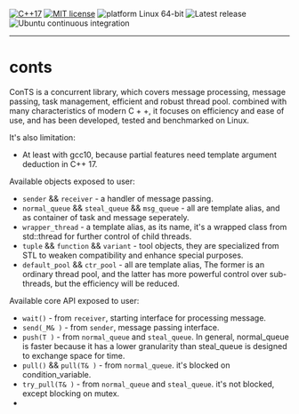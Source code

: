 [![C++17](https://img.shields.io/badge/dialect-C%2B%2B17-blue)](https://en.cppreference.com/w/cpp/17)
[![MIT license](https://img.shields.io/github/license/max0x7ba/atomic_queue)](https://github.com/max0x7ba/atomic_queue/blob/master/LICENSE)
![platform Linux 64-bit](https://img.shields.io/badge/platform-Linux%2064--bit-yellow)
![Latest release](https://img.shields.io/github/v/tag/max0x7ba/atomic_queue?label=latest%20release)
![Ubuntu continuous integration](https://github.com/max0x7ba/atomic_queue/workflows/Ubuntu%20continuous%20integration/badge.svg)

---

# conts

ConTS is a concurrent library, which covers message processing, message passing, task management, efficient and robust thread pool. combined with many characteristics of modern C + +, it focuses on efficiency and ease of use, and has been developed, tested and benchmarked on Linux.

It's also limitation:

* At least with gcc10, because partial features need template argument deduction in C++ 17.

Available objects exposed to user:

* `sender` && `receiver` - a handler of message passing.
* `normal_queue` && `steal_queue` && `msg_queue` - all are template alias, and as container of task and message seperately.
* `wrapper_thread` - a template alias, as its name, it's a wrapped class from std::thread for further control of child threads.
* `tuple` && `function` && `variant` - tool objects, they are specialized from STL to weaken compatibility and enhance special purposes.
* `default_pool` && `ctr_pool` - all are template alias, The former is an ordinary thread pool, and the latter has more powerful control over sub-threads, but the efficiency will be reduced.

Available core API exposed to user:

* `wait()` - from `receiver`, starting interface for processing message.
* `send(_M& )`  - from `sender`, message passing interface.
* `push(T )` - from `normal_queue` and `steal_queue`. In general, normal_queue is faster because it has a lower granularity than steal_queue is  designed to exchange space for time.
* `pull()` && `pull(T& )` - from `normal_queue`. it's blocked on condition_variable.
* `try_pull(T& )` - from `normal_queue` and `steal_queue`. it's not blocked, except blocking on mutex.
* 

